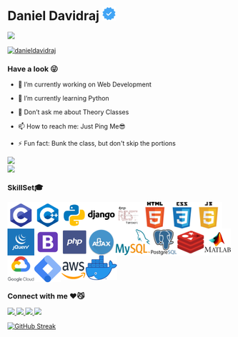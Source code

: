 # Daniel Davidraj <img align="" src="verified.png" height="30px" width="30px">

![](https://komarev.com/ghpvc/?username=danieldavidraj&color=orange&style=flat-square)

<a href="https://github.com/ryo-ma/github-profile-trophy"><img src="https://github-profile-trophy.vercel.app/?username=danieldavidraj" alt="danieldavidraj" /></a>

### Have a look 😜
- 🔭 I’m currently working on Web Development

- 🌱 I’m currently learning Python

- 💬 Don’t ask me about Theory Classes

- 📫 How to reach me: Just Ping Me😎

- ⚡ Fun fact: Bunk the class, but don't skip the portions 

<a href="https://github.com/danieldavidraj/danieldavidraj/">
  <img align="center" src="https://github-readme-stats.vercel.app/api?username=danieldavidraj&show_icons=true&bg_color=0,000000,FF0000&text_color=fff&title_color=fff&include_all_commits=true&line_height=24&custom_title=My Github" />
</a><br>
<a href="https://github.com/danieldavidraj/danieldavidraj/">
  <img align="center" src="https://github-readme-stats.vercel.app/api/top-langs/?username=danieldavidraj&langs_count=10&layout=compact&bg_color=0,000000,FF0000&text_color=fff&title_color=fff&card_width=445&custom_title=Languages you can see here" />
</a>

### SkillSet🎓
<a href="https://en.wikipedia.org/wiki/C_(programming_language)">
  <img align="left" src="c.svg" height="60px" width="60px" />
</a>
<a href="https://en.wikipedia.org/wiki/C%2B%2B">
  <img align="left" src="c++.svg" height="60px" width="60px" />
</a>
<a href="https://www.python.org/">
  <img align="left" src="python.svg" height="60px" width="60px" />
</a>
<a href=https://www.djangoproject.com/">
  <img align="left" src="django.png" height="60px" width="60px" />
</a>
<a href=https://www.django-rest-framework.org/">
  <img align="left" src="rest.png" height="60px" width="60px" />
</a>                                                               
<a href="https://en.wikipedia.org/wiki/HTML">
  <img align="left" src="html.png" height="60px" width="60px" />
</a>
<a href="https://en.wikipedia.org/wiki/CSS">                                                             
  <img align="left" src="css.png" height="60px" width="60px" />
</a>    
<a href="https://www.javascript.com/">                                                              
  <img align="left" src="js.png" height="60px" width="60px" />
</a>   
<a href="https://jquery.com/">                                                            
  <img align="left" src="jquery.png" height="60px" width="60px" />
</a>
<a href="https://getbootstrap.com/">                                                               
  <img align="left" src="bootstrap.png" height="60px" width="60px" />
</a>
<a href="https://www.php.net/">                                                                  
  <img align="left" src="php.png" height="60px" width="60px" />
</a>
<a href="https://en.wikipedia.org/wiki/Ajax_(programming)">
  <img align="left" src="ajax.jpg" height="60px" width="60px" />
</a>                                                                                              
<a href="https://www.mysql.com/">                                                           
  <img align="left" src="mysql.png" height="60px" width="80px" />
</a>
<a href="https://www.postgresql.org/">                                                                 
  <img align="left" src="postgresql.png" height="60px" width="60px" />
</a>                                                                   
<a href="https://redis.io/">                                                                      
  <img align="left" src="redis.png" height="60px" width="60px" />
</a>                                                            
<a href="https://www.mathworks.com/products/matlab.html">   
  <img align="left" src="matlab.png" height="60px" width="60px" />
</a> 
<a href="https://cloud.google.com/">                                                                
  <img align="left" src="gcloud.png" height="60px" width="60px" />
</a>                                                             
<a href="https://marketingplatform.google.com/about/tag-manager/">
  <img align="left" src="tag.png" height="60px" width="60px" />
</a>
<a href="https://marketingplatform.google.com/about/tag-manager/">                                                            
  <img align="left" src="aws.png" height="55px" width="55px" />
</a>
<a href="https://www.docker.com/">                                                            
  <img src="docker.png" height="55px" width="70px" />
</a>                                          

### Connect with me ♥️😼
<a href="https://www.instagram.com/daniel_davidraj_/" target="_blank">
  <img src="https://img.shields.io/static/v1?style=for-the-badge&label=follow+me+on&logo=Instagram&message=Instagram&color=E4405F">
</a>

<a href="https://www.facebook.com/daniel.davidraj.9" target="_blank">
  <img src="https://img.shields.io/static/v1?style=for-the-badge&label=follow+me+on&logo=Facebook&message=Facebook&color=1877F2">
</a>

<a href="https://twitter.com/DanielDavidraj2" target="_blank">
  <img src="https://img.shields.io/static/v1?style=for-the-badge&label=follow+me+on&logo=Twitter&message=Twitter&color=1DA1F2">
</a>

<a href="https://www.linkedin.com/in/daniel-davidraj-41058a18a/" target="_blank">
  <img src="https://img.shields.io/static/v1?style=for-the-badge&label=follow+me+on&logo=LinkedIn&message=LinkedIn&color=0A66C2&logoColor=0A66C2">
</a>

[![GitHub Streak](https://github-readme-streak-stats.herokuapp.com/?user=danieldavidraj)](https://git.io/streak-stats)
